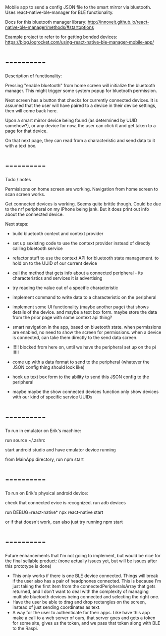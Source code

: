 Mobile app to send a config JSON file to the smart mirror via bluetooth.
Uses react-native-ble-manager for BLE functionality.

Docs for this bluetooth manager library:
http://innoveit.github.io/react-native-ble-manager/methods/#startoptions

Example project to refer to for getting bonded devices:
https://blog.logrocket.com/using-react-native-ble-manager-mobile-app/

# ----------

Description of functionality:

Pressing "enable bluetooth" from home screen will initialize the bluetooth manager. This might trigger some system popup for bluetooth permission.

Next screen has a button that checks for currently connected devices. It is assumed that the user will have paired to a device in their device settings, then will come back here.

Upon a smart mirror device being found (as determined by UUID somehow?), or any device for now, the user can click it and get taken to a page for that device.

On that next page, they can read from a characteristic and send data to it with a text box.

# ----------

Todo / notes

Permisisons on home screen are working. Navigation from home screen to scan screen works.

Get connected devices is working. Seems quite brittle though. Could be due to the nrf peripheral on my iPhone being jank. But it does print out info about the connected device.

Next steps:
- build bluetooth context and context provider
- set up sexisting code to use the context provider instead of directly calling bluetooth service


- refactor stuff to use the context API for bluetooth state management. to hold on to the UUID of our current device
- call the method that gets info about a connected peripheral - its characteristics and services it is advertising
- try reading the value out of a specific characteristic
- implement command to write data to a characteristic on the peripheral
- implement some UI functionality (maybe another page) that shows details of the device. and maybe a text box form. maybe store the data from the prior page with some context api thing?
- smart navigation in the app, based on bluetooth state. when permissions are enabled, no need to show the screen for permissions. when a device is connected, can take them directly to the send data screen.

- !!!!! blocked from here on, until we have the peripheral set up on the pi !!!!!

- come up with a data format to send to the peripheral (whatever the JSON config thing should look like)
- hook up text box form to the ability to send this JSON config to the peripheral
- maybe maybe the show connected devices function only show devices with our kind of specific service UUIDs

# ----------

To run in emulator on Erik's machine:

run
   source ~/.zshrc

start android studio and have emulator device running

from MainApp directory, run
   npm start

# ----------

To run on Erik's physical android device:

check that connected evice is recognized. run
   adb devices

run
   DEBUG=react-native* npx react-native start

or if that doesn't work, can also just try running
   npm start

# ----------

Future enhancements that I'm not going to implement, but would be nice for the final sellable product: (none actually issues yet, but will be issues after this prototype is done)
- This only works if there is one BLE device connected. Things will break if the user also has a pair of headphones connected. This is because I'm just taking the first item from the connectedPeripheralsArray that gets returned, and I don't want to deal with the complexity of managing multiple bluetooth devices being connected and selecting the right one.
- Have the user be able to drag and drop rectangles on the screen, instead of just sending coordinates as text.
- A way for the user to authenticate for their apps. Like have this app make a call to a web server of ours, that server goes and gets a token for some site, gives us the token, and we pass that token along with BLE to the Raspi.